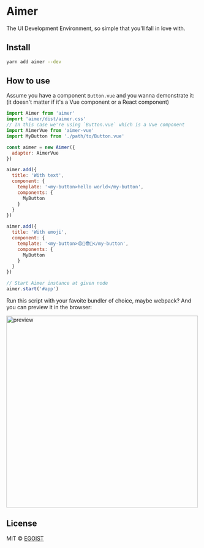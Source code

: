 # Aimer

The UI Development Environment, so simple that you'll fall in love with.

## Install

```bash
yarn add aimer --dev
```

## How to use

Assume you have a component `Button.vue` and you wanna demonstrate it: (it doesn't matter if it's a Vue component or a React component)

```js
import Aimer from 'aimer'
import 'aimer/dist/aimer.css'
// In this case we're using `Button.vue` which is a Vue component
import AimerVue from 'aimer-vue'
import MyButton from './path/to/Button.vue'

const aimer = new Aimer({
  adapter: AimerVue
})

aimer.add({
  title: 'With text',
  component: {
    template: '<my-button>hello world</my-button',
    components: {
      MyButton
    }
  }
})

aimer.add({
  title: 'With emoji',
  component: {
    template: '<my-button>😄🎉😎👻</my-button',
    components: {
      MyButton
    }
  }
})

// Start Aimer instance at given node
aimer.start('#app')
```

Run this script with your favoite bundler of choice, maybe webpack? And you can preview it in the browser:

<img src="https://i.loli.net/2017/10/30/59f6fee9b4c2b.png" width="500" alt="preview">

## License

MIT &copy; [EGOIST](https://github.com/egoist)
